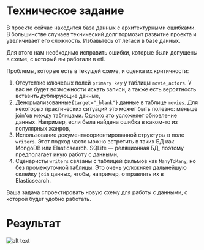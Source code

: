 # Техническое задание

В проекте сейчас находится база данных с архитектурными ошибками.
В большинстве случаев технический долг тормозит развитие проекта и увеличивает его сложность. Избавьтесь от легаси в базе данных.

Для этого нам необходимо исправить ошибки, которые были допущены в схеме, с который вы работали в etl.

Проблемы, которые есть в текущей схеме, и оценка их критичности:

1. Отсутствие ключевых полей `primary key` у таблицы `movie_actors`. У вас не будет возможности искать записи, а также есть вероятность вставить дублирующие данные,
2. Денормализованные`{target="_blank"}` данные в таблице `movies`. Для некоторых практических ситуаций это может быть полезно: меньше join'ов между таблицами. Однако это усложняет обновление данных. Например, если была найдена ошибка в каком-то из популярных жанров,
3. Использование документноориентированной структуры в поле `writers`. Этот подход часто можно встретить в таких БД как MongoDB или Elasticsearch. SQLite — реляционная БД, поэтому предполагает иную работу с данными,
4. Сценаристы `writers` связаны с таблицей фильмов как `ManyToMany`, но без промежуточной таблицы. Это очень усложняет дальнейшую склейку `join` данных, чтобы, например, отправлять их в Elasticsearch.

Ваша задача спроектировать новую схему для работы с данными, с которой будет удобно работать.

# Результат

![alt text](https://i.imgur.com/RlZJyeJ.png)
